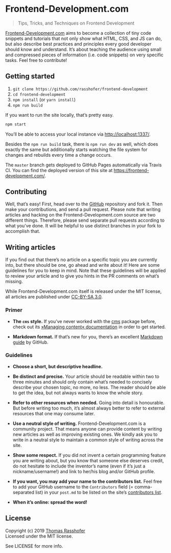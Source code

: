 # Frontend-Development.com

> Tips, Tricks, and Techniques on Frontend Development

[Frontend-Development.com](https://frontend-development.com/) aims to become a collection of tiny code snippets and tutorials that not only show what HTML, CSS, and JS can do, but also describe best practices and principles every good developer should know and understand. It’s about teaching the audience using small and compressed pieces of information (i.e. code snippets) on very specific tasks. Feel free to contribute!

## Getting started

1. `git clone https://github.com/rasshofer/frontend-development`
2. `cd frontend-development`
3. `npm install` (or `yarn install`)
4. `npm run build`

If you want to run the site locally, that’s pretty easy.

```sh
npm start
```

You’ll be able to access your local instance via [http://localhost:1337/](http://localhost:1337/).

Besides the `npm run build` task, there is `npm run dev` as well, which does exactly the same but additionally starts watching the file system for changes and rebuilds every time a change occurs.

The `master` branch gets deployed to GitHub Pages automatically via Travis CI. You can find the deployed version of this site at https://frontend-development.com/.

## Contributing

Well, that’s easy! First, head over to the [GitHub](https://github.com/rasshofer/frontend-development) repository and fork it. Then make your contributions, and send a pull request. Please note that writing articles and hacking on the Frontend-Development.com source are two different things. Therefore, please send separate pull requests according to what you’ve done. It will be helpful to use distinct branches in your fork to accomplish that.

## Writing articles

If you find out that there’s no article on a specific topic you are currently into, but there should be one, go ahead and write about it! Here are some guidelines for you to keep in mind. Note that these guidelines will be applied to review your article and to give you hints in the PR comments on what’s missing.

While Frontend-Development.com itself is released under the MIT license, all articles are published under [CC-BY-SA 3.0](http://creativecommons.org/licenses/by-sa/3.0/).

### Primer

- **The `cms` style.** If you’ve never worked with the [cms](https://www.npmjs.com/package/cms) package before, check out its [»Managing content« documentation](https://www.npmjs.com/package/cms#user-content-managing-content) in order to get started.

- **Markdown format.** If that’s new for you, there’s an excellent [Markdown guide](https://guides.github.com/features/mastering-markdown/) by GitHub.

### Guidelines

- **Choose a short, but descriptive headline.**

- **Be distinct and precise.** Your article should be readable within two to three minutes and should only contain what’s needed to concisely describe your chosen topic, no more, no less. The reader should be able to get the idea, but not always wants to know the whole story.

- **Refer to other resources when needed.** Going into detail is honourable. But before writing too much, it’s almost always better to refer to external resources that one may consume later.

- **Use a neutral style of writing.** Frontend-Development.com is a community project. That means anyone can provide content by writing new articles as well as improving existing ones. We kindly ask you to write in a neutral style to maintain a common style of writing across the site.

- **Show some respect.** If you did not invent a certain programming feature you are writing about, but you know that someone else deserves credit, do not hesitate to include the inventor’s name (even if it’s just a nickname/username!) and link to her/his blog and/or GitHub profile.

- **If you want, you may add your name to the contributors list.** Feel free to add your GitHub username to the `Contributors` field (= comma-separated list) in your `post.md` to be listed on the site’s [contributors list](https://frontend-development.com/contributors/).

- **When it’s online: spread the word!**

## License

Copyright (c) 2019 [Thomas Rasshofer](https://thomasrasshofer.com/)  
Licensed under the MIT license.

See LICENSE for more info.
